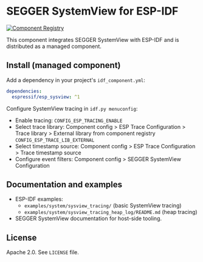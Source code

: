 # SEGGER SystemView for ESP-IDF

[![Component Registry](https://components.espressif.com/components/espressif/esp_sysview/badge.svg)](https://components.espressif.com/components/espressif/esp_sysview)

This component integrates SEGGER SystemView with ESP-IDF and is distributed as a managed component.

## Install (managed component)

Add a dependency in your project's `idf_component.yml`:

```yaml
dependencies:
  espressif/esp_sysview: ^1
```

Configure SystemView tracing in `idf.py menuconfig`:
- Enable tracing: `CONFIG_ESP_TRACING_ENABLE`
- Select trace library: Component config > ESP Trace Configuration > Trace library > External library from component registry `CONFIG_ESP_TRACE_LIB_EXTERNAL`
- Select timestamp source: Component config > ESP Trace Configuration > Trace timestamp source
- Configure event filters: Component config > SEGGER SystemView Configuration

## Documentation and examples

- ESP-IDF examples:
  - `examples/system/sysview_tracing/` (basic SystemView tracing)
  - `examples/system/sysview_tracing_heap_log/README.md` (heap tracing)
- SEGGER SystemView documentation for host-side tooling.

## License

Apache 2.0. See `LICENSE` file.
